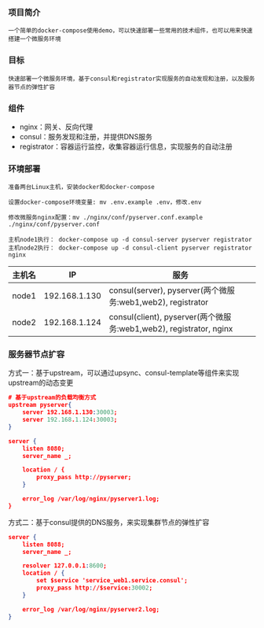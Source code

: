 ### 项目简介
    一个简单的docker-compose使用demo，可以快速部署一些常用的技术组件，也可以用来快速搭建一个微服务环境

### 目标
    快速部署一个微服务环境，基于consul和registrator实现服务的自动发现和注册，以及服务器节点的弹性扩容

### 组件
- nginx：网关、反向代理
- consul：服务发现和注册，并提供DNS服务
- registrator：容器运行监控，收集容器运行信息，实现服务的自动注册

### 环境部署
    准备两台Linux主机，安装docker和docker-compose

    设置docker-compose环境变量: mv .env.example .env，修改.env

    修改微服务nginx配置：mv ./nginx/conf/pyserver.conf.example ./nginx/conf/pyserver.conf

    主机node1执行： docker-compose up -d consul-server pyserver registrator
    主机node2执行： docker-compose up -d consul-client pyserver registrator nginx

|主机名	| IP |	服务|
|  ----  | ----  |----  |
|node1   |192.168.1.130	|consul(server), pyserver(两个微服务:web1,web2), registrator|
|node2   |192.168.1.124 |consul(client), pyserver(两个微服务:web1,web2), registrator, nginx|

### 服务器节点扩容
方式一：基于upstream，可以通过upsync、consul-template等组件来实现upstream的动态变更

```json
# 基于upstream的负载均衡方式
upstream pyserver{
    server 192.168.1.130:30003;
    server 192.168.1.124:30003;
}

server {
    listen 8080;
    server_name _;

    location / {
        proxy_pass http://pyserver;
    }

    error_log /var/log/nginx/pyserver1.log;
}
```

方式二：基于consul提供的DNS服务，来实现集群节点的弹性扩容

```json
server {
    listen 8088;
    server_name _;

    resolver 127.0.0.1:8600;
    location / {
        set $service 'service_web1.service.consul';
        proxy_pass http://$service:30002;
    }

    error_log /var/log/nginx/pyserver2.log;
}
```